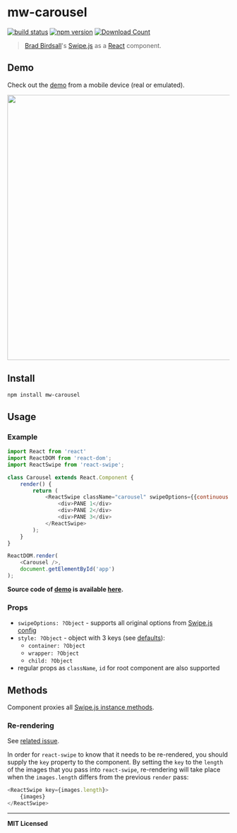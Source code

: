 # mw-carousel

[![build status](http://img.shields.io/travis/voronianski/react-swipe.svg?style=flat)](https://travis-ci.org/voronianski/react-swipe)
[![npm version](http://badge.fury.io/js/react-swipe.svg)](http://badge.fury.io/js/react-swipe)
[![Download Count](http://img.shields.io/npm/dm/react-swipe.svg?style=flat)](http://www.npmjs.com/package/react-swipe)

> [Brad Birdsall](https://github.com/thebird)'s [Swipe.js](http://swipejs.com) as a [React](http://facebook.github.io/react) component.

## Demo

Check out the [demo](http://voronianski.github.io/react-swipe/demo/) from a mobile device (real or emulated).

<img src="https://user-images.githubusercontent.com/974035/34205307-30965ccc-e582-11e7-9384-fe1ce991ff4f.gif" width="600" />

## Install

```bash
npm install mw-carousel
```

## Usage

### Example

```javascript
import React from 'react'
import ReactDOM from 'react-dom';
import ReactSwipe from 'react-swipe';

class Carousel extends React.Component {
    render() {
        return (
            <ReactSwipe className="carousel" swipeOptions={{continuous: false}}>
                <div>PANE 1</div>
                <div>PANE 2</div>
                <div>PANE 3</div>
            </ReactSwipe>
        );
    }
}

ReactDOM.render(
    <Carousel />, 
    document.getElementById('app')
);
```

**Source code of [demo](http://voronianski.github.io/react-swipe/demo/) is available [here](https://github.com/voronianski/react-swipe/blob/gh-pages/demo/index.js).**

### Props

- `swipeOptions: ?Object` - supports all original options from [Swipe.js config](https://github.com/voronianski/swipe-js-iso#config-options)
- `style: ?Object` - object with 3 keys (see [defaults](https://github.com/voronianski/react-swipe/blob/gh-pages/src/reactSwipe.js#L28)):
    -  `container: ?Object`
    -  `wrapper: ?Object`
    -  `child: ?Object` 
- regular props as `className`, `id` for root component are also supported

## Methods

Component proxies all [Swipe.js instance methods](https://github.com/thebird/swipe#swipe-api).

### Re-rendering

See [related issue](https://github.com/jed/react-swipe/issues/23).

In order for `react-swipe` to know that it needs to be re-rendered, you should supply the `key` property to the component. By setting the `key` to the `length` of the images that you pass into `react-swipe`, re-rendering will take place when the `images.length` differs from the previous `render` pass:

```javascript
<ReactSwipe key={images.length}>
    {images}
</ReactSwipe>
```

---

**MIT Licensed**